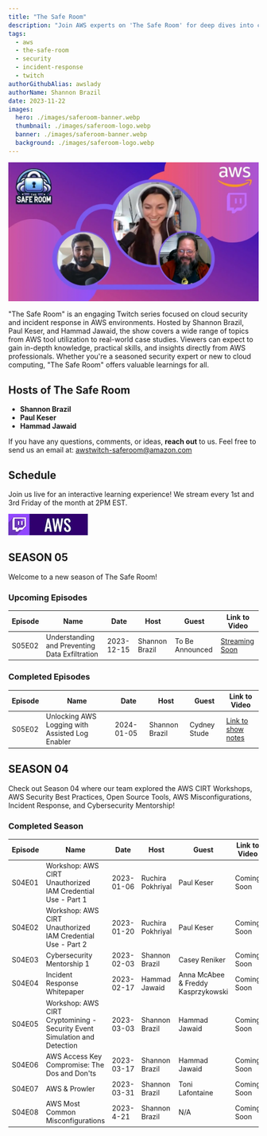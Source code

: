 ```yaml
---
title: "The Safe Room"
description: "Join AWS experts on 'The Safe Room' for deep dives into cloud security, incident response, and hands-on workshops. Hosted by Shannon Brazil, Paul Keser, and Hammad Jawaid, this bi-weekly Twitch series equips viewers with the knowledge and tools to safeguard their AWS environments."
tags:
  - aws
  - the-safe-room
  - security
  - incident-response
  - twitch
authorGithubAlias: awslady
authorName: Shannon Brazil
date: 2023-11-22
images:
  hero: ./images/saferoom-banner.webp
  thumbnail: ./images/saferoom-logo.webp
  banner: ./images/saferoom-banner.webp
  background: ./images/saferoom-logo.webp
---
```


![Hosts of The Safe Room](images/saferoom-header.webp)

"The Safe Room" is an engaging Twitch series focused on cloud security and incident response in AWS environments. Hosted by Shannon Brazil, Paul Keser, and Hammad Jawaid, the show covers a wide range of topics from AWS tool utilization to real-world case studies. Viewers can expect to gain in-depth knowledge, practical skills, and insights directly from AWS professionals. Whether you're a seasoned security expert or new to cloud computing, "The Safe Room" offers valuable learnings for all.

## Hosts of The Safe Room

- **Shannon Brazil** 
- **Paul Keser** 
- **Hammad Jawaid**

If you have any questions, comments, or ideas, **reach out** to us. Feel free to send us an email at: [awstwitch-saferoom@amazon.com](mailto:awstwitch-saferoom@amazon.com)

## Schedule

Join us live for an interactive learning experience! We stream every 1st and 3rd Friday of the month at 2PM EST.

<a href="https://twitch.tv/aws"><img src="images/twitch_button_small.jpg" style="margin-left: 0" alt=""/></a>

## SEASON 05

Welcome to a new season of The Safe Room! 

### Upcoming Episodes

| Episode | Name | Date | Host| Guest | Link to Video
|--|--|--|--|--|--|
| S05E02 | Understanding and Preventing Data Exfiltration | 2023-12-15 | Shannon Brazil | To Be Announced |[Streaming Soon](https://twitch.tv/aws) |

### Completed Episodes

| Episode | Name | Date | Host| Guest | Link to Video
|--|--|--|--|--|--|
| S05E02 | Unlocking AWS Logging with Assisted Log Enabler | 2024-01-05 | Shannon Brazil | Cydney Stude|[Link to show notes](/livestreams/the-safe-room/2024-01-05/index.md) |


## SEASON 04

Check out Season 04 where our team explored the AWS CIRT Workshops, AWS Security Best Practices, Open Source Tools, AWS Misconfigurations, Incident Response, and Cybersecurity Mentorship!

### Completed Season

| Episode | Name | Date | Host| Guest | Link to Video
|--|--|--|--|--|--|
| S04E01 | Workshop: AWS CIRT Unauthorized IAM Credential Use - Part 1 | 2023-01-06  | Ruchira Pokhriyal| Paul Keser|Coming Soon|
| S04E02 | Workshop: AWS CIRT Unauthorized IAM Credential Use - Part 2   | 2023-01-20  | Ruchira Pokhriyal | Paul Keser |Coming Soon |
| S04E03 | Cybersecurity Mentorship 1  | 2023-02-03  | Shannon Brazil | Casey Reniker |Coming Soon|
| S04E04 | Incident Response Whitepaper  | 2023-02-17  | Hammad Jawaid | Anna McAbee & Freddy Kasprzykowski|Coming Soon|
| S04E05 | Workshop: AWS CIRT Cryptomining - Security Event Simulation and Detection   | 2023-03-03  | Shannon Brazil | Hammad Jawaid |Coming Soon|
| S04E06 | AWS Access Key Compromise: The Dos and Don'ts  | 2023-03-17  | Shannon Brazil | Hammad Jawaid|Coming Soon |
| S04E07 | AWS & Prowler | 2023-03-31  | Shannon Brazil | Toni Lafontaine |Coming Soon |
| S04E08 | AWS Most Common Misconfigurations | 2023-4-21 | Shannon Brazil | N/A|Coming Soon|

